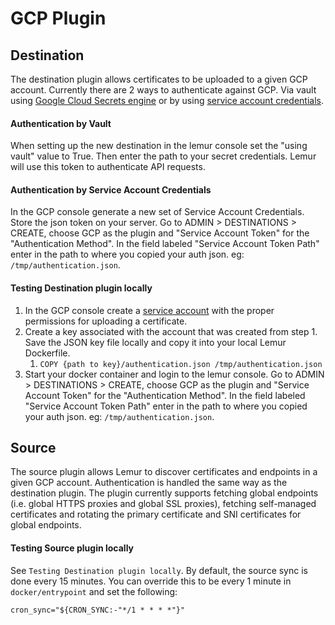 # GCP Plugin

## Destination
The destination plugin allows certificates to be uploaded to a given GCP account.
Currently there are 2 ways to authenticate against GCP. Via vault using [Google Cloud 
Secrets engine](https://www.vaultproject.io/docs/secrets/gcp) or by using [service account credentials](https://cloud.google.com/iam/docs/service-accounts).

#### Authentication by Vault
When setting up the new destination in the lemur console set the "using vault" value to True. 
Then enter the path to your secret credentials. Lemur will use this token to authenticate API requests.

#### Authentication by Service Account Credentials
In the GCP console generate a new set of Service Account Credentials. Store the json token on your server. Go to ADMIN > DESTINATIONS > CREATE, choose GCP as the plugin and "Service Account Token" for the "Authentication Method".
In the field labeled "Service Account Token Path" enter in the path to where you copied your auth json. eg: `/tmp/authentication.json`.


#### Testing Destination plugin locally
1. In the GCP console create a [service account](https://cloud.google.com/iam/docs/service-accounts) with the proper permissions for uploading a certificate. 
2. Create a key associated with the account that was created from step 1. Save the JSON key file locally and copy it into your local Lemur Dockerfile.
   1. ```COPY {path to key}/authentication.json /tmp/authentication.json```
3. Start your docker container and login to the lemur console. Go to ADMIN > DESTINATIONS > CREATE, choose GCP as the plugin and "Service Account Token" for the "Authentication Method".
In the field labeled "Service Account Token Path" enter in the path to where you copied your auth json. eg: `/tmp/authentication.json`.

## Source
The source plugin allows Lemur to discover certificates and endpoints in a given GCP account.
Authentication is handled the same way as the destination plugin. The plugin currently supports
fetching global endpoints (i.e. global HTTPS proxies and global SSL proxies), fetching self-managed
certificates and rotating the primary certificate and SNI certificates for global endpoints.

#### Testing Source plugin locally
See `Testing Destination plugin locally`. By default, the source sync is done every 15 minutes.
You can override this to be every 1 minute in `docker/entrypoint` and set the following:

```text
cron_sync="${CRON_SYNC:-"*/1 * * * *"}"
```
